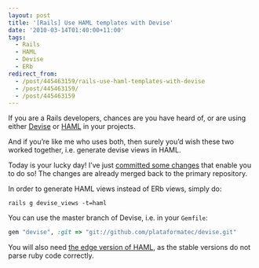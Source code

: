 ```yaml
---
layout: post
title: '[Rails] Use HAML templates with Devise'
date: '2010-03-14T01:40:00+11:00'
tags:
  - Rails
  - HAML
  - Devise
  - ERb
redirect_from:
  - /post/445463159/rails-use-haml-templates-with-devise
  - /post/445463159/
  - /post/445463159
---
```


If you are a Rails developers, chances are you have heard of, or are using either [Devise](http://github.com/plataformatec/devise) or [HAML](http://haml-lang.com/) in your projects.

And if you’re like me who uses both, then surely you’d wish these two worked together, i.e. generate devise views in HAML.

Today is your lucky day! I’ve just [committed some changes](http://github.com/fredwu/devise/commit/94513303d345c63b267fc666ffe03b71261e2199) that enable you to do so! The changes are already merged back to the primary repository.

In order to generate HAML views instead of ERb views, simply do:

```shell
rails g devise_views -t=haml
```

You can use the master branch of Devise, i.e. in your `Gemfile`:

```ruby
gem "devise", :git => "git://github.com/plataformatec/devise.git"
```

You will also need [the edge version of HAML](http://haml-lang.com/download.html), as the stable versions do not parse ruby code correctly.
